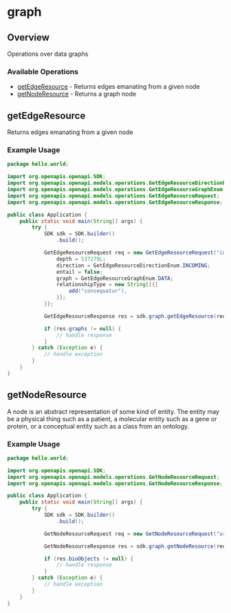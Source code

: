 # graph

## Overview

Operations over data graphs

### Available Operations

* [getEdgeResource](#getedgeresource) - Returns edges emanating from a given node
* [getNodeResource](#getnoderesource) - Returns a graph node

## getEdgeResource

Returns edges emanating from a given node

### Example Usage

```java
package hello.world;

import org.openapis.openapi.SDK;
import org.openapis.openapi.models.operations.GetEdgeResourceDirectionEnum;
import org.openapis.openapi.models.operations.GetEdgeResourceGraphEnum;
import org.openapis.openapi.models.operations.GetEdgeResourceRequest;
import org.openapis.openapi.models.operations.GetEdgeResourceResponse;

public class Application {
    public static void main(String[] args) {
        try {
            SDK sdk = SDK.builder()
                .build();

            GetEdgeResourceRequest req = new GetEdgeResourceRequest("inventore") {{
                depth = 537279L;
                direction = GetEdgeResourceDirectionEnum.INCOMING;
                entail = false;
                graph = GetEdgeResourceGraphEnum.DATA;
                relationshipType = new String[]{{
                    add("consequatur"),
                }};
            }};            

            GetEdgeResourceResponse res = sdk.graph.getEdgeResource(req);

            if (res.graphs != null) {
                // handle response
            }
        } catch (Exception e) {
            // handle exception
        }
    }
}
```

## getNodeResource

A node is an abstract representation of some kind of entity. The entity may be a physical thing such as a patient,
a molecular entity such as a gene or protein, or a conceptual entity such as a class from an ontology.

### Example Usage

```java
package hello.world;

import org.openapis.openapi.SDK;
import org.openapis.openapi.models.operations.GetNodeResourceRequest;
import org.openapis.openapi.models.operations.GetNodeResourceResponse;

public class Application {
    public static void main(String[] args) {
        try {
            SDK sdk = SDK.builder()
                .build();

            GetNodeResourceRequest req = new GetNodeResourceRequest("architecto");            

            GetNodeResourceResponse res = sdk.graph.getNodeResource(req);

            if (res.bioObjects != null) {
                // handle response
            }
        } catch (Exception e) {
            // handle exception
        }
    }
}
```
